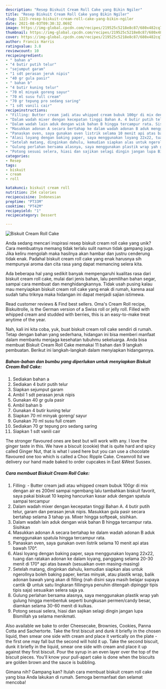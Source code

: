 ```yaml
---
description: "Resep Biskuit Cream Roll Cake yang Bikin Ngiler"
title: "Resep Biskuit Cream Roll Cake yang Bikin Ngiler"
slug: 1223-resep-biskuit-cream-roll-cake-yang-bikin-ngiler
date: 2021-08-03T09:30:32.069Z
image: https://img-global.cpcdn.com/recipes/219525c5218e8c87/680x482cq70/biskuit-cream-roll-cake-foto-resep-utama.jpg
thumbnail: https://img-global.cpcdn.com/recipes/219525c5218e8c87/680x482cq70/biskuit-cream-roll-cake-foto-resep-utama.jpg
cover: https://img-global.cpcdn.com/recipes/219525c5218e8c87/680x482cq70/biskuit-cream-roll-cake-foto-resep-utama.jpg
author: Francis Harris
ratingvalue: 3.8
reviewcount: 10
recipeingredient:
- " bahan a"
- "4 butir putih telur"
- "sejumput garam"
- "1 sdt perasan jeruk nipis"
- "40 gr gula pasir"
- " bahan b"
- "4 butir kuning telur"
- "70 ml minyak goreng sayur"
- "70 ml susu full cream"
- "70 gr tepung pro sedang saring"
- "1 sdt vanili cair"
recipeinstructions:
- "Filling: Butter cream jadi atau whipped cream bubuk 100gr di mix dengan air es 200ml sampai ngembang lalu tambahkan biskuit favorit, saya pakai biskuat 10 keping hancurkan kasar aduk dengan spatula sampai tercampur"
- "Dalam wadah mixer dengan kecepatan tinggi Bahan A. 4 butir putih telur, garam dan perasan jeruk nipis. Masukkan gula pasir secara bertahap selama 3 tahap ya. Mixer hingga softpeak, sisihkan."
- "Dalam wadah lain aduk dengan wisk bahan B hingga tercampur rata. Sisihkan"
- "Masukkan adonan A secara bertahap ke dalam wadah adonan B aduk menggunakan spatula hingga tercampur rata."
- "Panaskan oven, saya gunakan oven listrik selama 10 menit api atas bawah 170°."
- "Alasi loyang dengan baking paper, saya menggunakan loyang 22x22, tuang dan ratakan adonan ke dalam loyang, panggang selama 20-30 menit di 170° api atas bawah (sesuaikan oven masing-masing)"
- "Setelah matang, dinginkan dahulu, kemudian siapkan alas untuk ngerollnya boleh baking paper, kertas minyak, atau plastik wrap, balik adonan bawah yang akan di filling (nah disini saya masih belajar supaya cantik 😅 untuk satu lingkaran fillingnya penuhin ditengah dipinggir tipis tipis saja) sesuaikan selera saja ya."
- "Gulung perlahan bersama alasnya, saya menggunakan plastik wrap yah gulung hingga membentuk seperti bungkusan permen/candy besar, diamkan selama 30-60 menit di kulkas."
- "Potong sesuai selera, hiasi dan sajikan selagi dingin jangan lupa Bismillah ya selama menikmati."
categories:
- Resep
tags:
- biskuit
- cream
- roll

katakunci: biskuit cream roll 
nutrition: 254 calories
recipecuisine: Indonesian
preptime: "PT33M"
cooktime: "PT42M"
recipeyield: "1"
recipecategory: Dessert

---
```



![Biskuit Cream Roll Cake](https://img-global.cpcdn.com/recipes/219525c5218e8c87/680x482cq70/biskuit-cream-roll-cake-foto-resep-utama.jpg)

Anda sedang mencari inspirasi resep biskuit cream roll cake yang unik? Cara membuatnya memang tidak terlalu sulit namun tidak gampang juga. Jika keliru mengolah maka hasilnya akan hambar dan justru cenderung tidak enak. Padahal biskuit cream roll cake yang enak harusnya sih mempunyai aroma dan cita rasa yang dapat memancing selera kita.

Ada beberapa hal yang sedikit banyak mempengaruhi kualitas rasa dari biskuit cream roll cake, mulai dari jenis bahan, lalu pemilihan bahan segar, sampai cara membuat dan menghidangkannya. Tidak usah pusing kalau mau menyiapkan biskuit cream roll cake yang enak di rumah, karena asal sudah tahu triknya maka hidangan ini dapat menjadi sajian istimewa.

Read customer reviews &amp; Find best sellers. Oma&#39;s Cream Roll recipe, Biskuitrolle, is the German version of a Swiss roll or jelly roll. Filled with whipped cream and studded with berries, this is an easy-to-make treat anytime of the year.


Nah, kali ini kita coba, yuk, buat biskuit cream roll cake sendiri di rumah. Tetap dengan bahan yang sederhana, hidangan ini bisa memberi manfaat dalam membantu menjaga kesehatan tubuhmu sekeluarga. Anda bisa membuat Biskuit Cream Roll Cake memakai 11 bahan dan 9 langkah pembuatan. Berikut ini langkah-langkah dalam menyiapkan hidangannya.

<!--inarticleads1-->

##### Bahan-bahan dan bumbu yang diperlukan untuk menyiapkan Biskuit Cream Roll Cake:

1. Sediakan  bahan a
1. Sediakan 4 butir putih telur
1. Siapkan sejumput garam
1. Ambil 1 sdt perasan jeruk nipis
1. Gunakan 40 gr gula pasir
1. Ambil  bahan b
1. Gunakan 4 butir kuning telur
1. Siapkan 70 ml minyak goreng/ sayur
1. Gunakan 70 ml susu full cream
1. Sediakan 70 gr tepung pro sedang saring
1. Siapkan 1 sdt vanili cair


The stronger flavoured ones are best but will work with any. I love the ginger taste in this. We have a biscuit (cookie) that is quite hard and spicy called Ginger Nut, that is what I used here but you can use a chocolate flavoured one too which is called a Choc Ripple Cake. Creamroll ltd we delivery our hand made baked to order cupcakes in East &amp;West Sussex. 

<!--inarticleads2-->

##### Cara membuat Biskuit Cream Roll Cake:

1. Filling: - Butter cream jadi atau whipped cream bubuk 100gr di mix dengan air es 200ml sampai ngembang lalu tambahkan biskuit favorit, saya pakai biskuat 10 keping hancurkan kasar aduk dengan spatula sampai tercampur
1. Dalam wadah mixer dengan kecepatan tinggi Bahan A. 4 butir putih telur, garam dan perasan jeruk nipis. Masukkan gula pasir secara bertahap selama 3 tahap ya. Mixer hingga softpeak, sisihkan.
1. Dalam wadah lain aduk dengan wisk bahan B hingga tercampur rata. Sisihkan
1. Masukkan adonan A secara bertahap ke dalam wadah adonan B aduk menggunakan spatula hingga tercampur rata.
1. Panaskan oven, saya gunakan oven listrik selama 10 menit api atas bawah 170°.
1. Alasi loyang dengan baking paper, saya menggunakan loyang 22x22, tuang dan ratakan adonan ke dalam loyang, panggang selama 20-30 menit di 170° api atas bawah (sesuaikan oven masing-masing)
1. Setelah matang, dinginkan dahulu, kemudian siapkan alas untuk ngerollnya boleh baking paper, kertas minyak, atau plastik wrap, balik adonan bawah yang akan di filling (nah disini saya masih belajar supaya cantik 😅 untuk satu lingkaran fillingnya penuhin ditengah dipinggir tipis tipis saja) sesuaikan selera saja ya.
1. Gulung perlahan bersama alasnya, saya menggunakan plastik wrap yah gulung hingga membentuk seperti bungkusan permen/candy besar, diamkan selama 30-60 menit di kulkas.
1. Potong sesuai selera, hiasi dan sajikan selagi dingin jangan lupa Bismillah ya selama menikmati.


Also available we bake to order Cheesecake, Brownies, Cookies, Panna Cotta and Sachertorte. Take the first biscuit and dunk it briefly in the chosen liquid, then smear one side with cream and place it vertically on the plate - the first one may fall but the second will hold it up. Take the second biscuit, dunk it briefly in the liquid, smear one side with cream and place it up against they first biscuit. Pour the syrup in an even layer over the top of the biscuit pieces. You&#39;ll know your pull-apart cake is done when the biscuits are golden brown and the sauce is bubbling. 

Gimana nih? Gampang kan? Itulah cara membuat biskuit cream roll cake yang bisa Anda lakukan di rumah. Semoga bermanfaat dan selamat mencoba!
